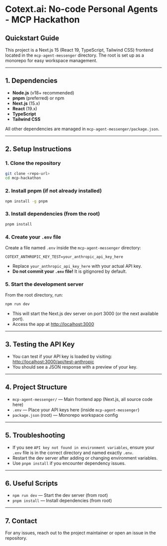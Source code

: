 # Cotext.ai: No-code Personal Agents - MCP Hackathon

## Quickstart Guide

This project is a Next.js 15 (React 19, TypeScript, Tailwind CSS) frontend located in the `mcp-agent-messenger` directory. The root is set up as a monorepo for easy workspace management.

---

## 1. Dependencies
- **Node.js** (v18+ recommended)
- **pnpm** (preferred) or npm
- **Next.js** (15.x)
- **React** (19.x)
- **TypeScript**
- **Tailwind CSS**

All other dependencies are managed in `mcp-agent-messenger/package.json`.

---

## 2. Setup Instructions

### 1. Clone the repository
```bash
git clone <repo-url>
cd mcp-hackathon
```

### 2. Install pnpm (if not already installed)
```bash
npm install -g pnpm
```

### 3. Install dependencies (from the root)
```bash
pnpm install
```

### 4. Create your `.env` file
Create a file named `.env` inside the `mcp-agent-messenger` directory:

```
COTEXT_ANTHROPIC_KEY_TEST=your_anthropic_api_key_here
```
- Replace `your_anthropic_api_key_here` with your actual API key.
- **Do not commit your `.env` file!** It is gitignored by default.

### 5. Start the development server
From the root directory, run:
```bash
npm run dev
```
- This will start the Next.js dev server on port 3000 (or the next available port).
- Access the app at [http://localhost:3000](http://localhost:3000)

---

## 3. Testing the API Key
- You can test if your API key is loaded by visiting: [http://localhost:3000/api/test-anthropic](http://localhost:3000/api/test-anthropic)
- You should see a JSON response with a preview of your key.

---

## 4. Project Structure
- `mcp-agent-messenger/` — Main frontend app (Next.js, all source code here)
- `.env` — Place your API keys here (inside `mcp-agent-messenger`)
- `package.json` (root) — Monorepo workspace config

---

## 5. Troubleshooting
- If you see `API key not found in environment variables`, ensure your `.env` file is in the correct directory and named exactly `.env`.
- Restart the dev server after adding or changing environment variables.
- Use `pnpm install` if you encounter dependency issues.

---

## 6. Useful Scripts
- `npm run dev` — Start the dev server (from root)
- `pnpm install` — Install dependencies (from root)

---

## 7. Contact
For any issues, reach out to the project maintainer or open an issue in the repository.
